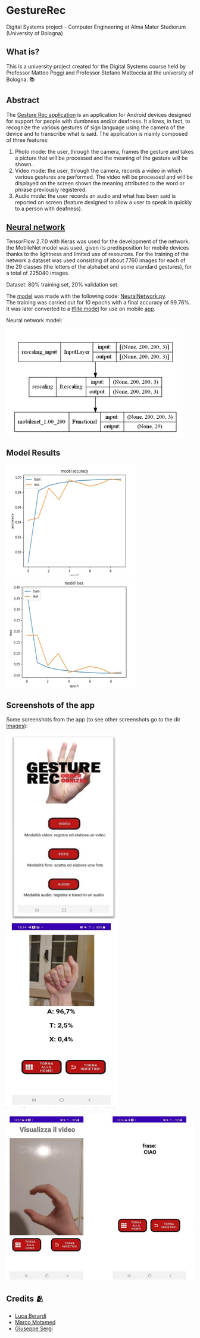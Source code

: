 # GestureRec
Digital Systems project - Computer Engineering at Alma Mater Studiorum (University of Bologna)

## What is?
This is a university project created for the Digital Systems course held by Professor Matteo Poggi and Professor Stefano Mattoccia at the university of Bologna. :books:

## Abstract
The [Gesture Rec application](https://github.com/UniIdeas/GestureRec/tree/main/data/Android_app/Es_Sistemi_Digitali) is an application for Android devices designed for
support for people with dumbness and/or deafness. It allows, in fact, to
recognize the various gestures of sign language using the camera of the
device and to transcribe what is said.
The application is mainly composed of three features:
1. Photo mode: the user, through the camera, frames the gesture and takes a picture that will be processed and the meaning of the
gesture will be shown.
2. Video mode: the user, through the camera, records a video in which
various gestures are performed. The video will be processed and will be displayed on the screen
shown the meaning attributed to the word or phrase previously
registered.
3. Audio mode: the user records an audio and what has been said is reported on
screen (feature designed to allow a user to speak in
quickly to a person with deafness).

## [Neural network](https://github.com/UniIdeas/GestureRec/tree/main/data/NeuralNetwork)
TensorFlow 2.7.0 with Keras was used for the development of the network.
the MobileNet model was used, given its predisposition for mobile devices thanks to the lightness and limited use of resources.
For the training of the network a dataset was used consisting of about 7760 images for each of the 29 classes (the letters of the alphabet and some standard gestures), for a total of 225040 images.

Dataset: 80% training set, 20% validation set.

The [model]() was made with the following code: [NeuralNetwork.py](https://github.com/UniIdeas/GestureRec/blob/main/data/NeuralNetwork/NeuralNetwork.py).<br>
The training was carried out for 10 epochs with a final accuracy of 99.76%.
It was later converted to a [tflite model](https://github.com/UniIdeas/GestureRec/blob/main/data/NeuralNetwork/model.tflite) for use on mobile [app](https://github.com/UniIdeas/GestureRec/tree/main/data/Android_app/Es_Sistemi_Digitali).


Neural network model:
<p align="left">
  <img src="Images/neural.jpg">
</p>

## Model Results
<p align="left">
  <img src="modelTrainingImages/model1.jpg" style="width:350px;height:300px"> &nbsp &nbsp&nbsp &nbsp &nbsp&nbsp &nbsp &nbsp&nbsp
  <img src="modelTrainingImages/model2.jpg" style="width:350px;height:300px">
</p>

## Screenshots of the app
Some screenshots from the app (to see other screenshots go to the dir [Images](https://github.com/UniIdeas/GestureRec/tree/main/Images)):
<p align="left">
  <img src="Images/SchermataHome.jpg" style="width:300px;height:500px"> &nbsp &nbsp&nbsp &nbsp &nbsp&nbsp &nbsp &nbsp&nbsp
  <img src="Images/photo2.jpg" style="width:300px;height:500px">
</p>


<p align="left">
  <img src="Images/video2.jpg" >
</p>


## Credits 🫂
- [Luca Berardi](https://github.com/LucaBerardi6)
- [Marco Motamed](https://github.com/MotaMarco)
- [Giuseppe Sergi](https://github.com/GiuseppeSergi3) 


